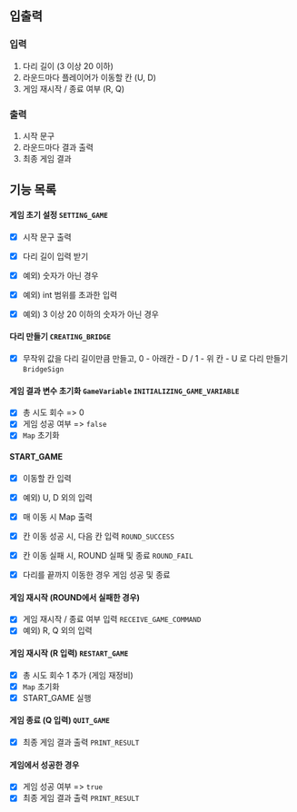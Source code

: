 ## 입출력

### 입력

1. 다리 길이 (3 이상 20 이하)
2. 라운드마다 플레이어가 이동할 칸 (U, D)
3. 게임 재시작 / 종료 여부 (R, Q)

### 출력

1. 시작 문구
2. 라운드마다 결과 출력
3. 최종 게임 결과

## 기능 목록

#### 게임 초기 설정 `SETTING_GAME`

- [x] 시작 문구 출력

- [x] 다리 길이 입력 받기
- [x] 예외) 숫자가 아닌 경우
- [x] 예외) int 범위를 초과한 입력
- [x] 예외) 3 이상 20 이하의 숫자가 아닌 경우

#### 다리 만들기 `CREATING_BRIDGE`

- [x] 무작위 값을 다리 길이만큼 만들고, 0 - 아래칸 - D / 1 - 위 칸 - U 로 다리 만들기 `BridgeSign`

#### 게임 결과 변수 초기화 `GameVariable` `INITIALIZING_GAME_VARIABLE`

- [x] 총 시도 회수 => 0
- [x] 게임 성공 여부 => `false`
- [x] `Map` 초기화

#### START_GAME

- [x] 이동할 칸 입력
- [x] 예외) U, D 외의 입력
- [x] 매 이동 시 Map 출력

- [x] 칸 이동 성공 시, 다음 칸 입력 `ROUND_SUCCESS`
- [x] 칸 이동 실패 시, ROUND 실패 및 종료 `ROUND_FAIL`
- [x] 다리를 끝까지 이동한 경우 게임 성공 및 종료

#### 게임 재시작 (ROUND에서 실패한 경우)

- [x] 게임 재시작 / 종료 여부 입력 `RECEIVE_GAME_COMMAND`
- [x] 예외) R, Q 외의 입력

#### 게임 재시작 (R 입력) `RESTART_GAME`

- [x] 총 시도 회수 1 추가 (게임 재정비)
- [x] `Map` 초기화
- [x] START_GAME 실행

#### 게임 종료 (Q 입력) `QUIT_GAME`

- [x] 최종 게임 결과 출력 `PRINT_RESULT`

#### 게임에서 성공한 경우

- [x] 게임 성공 여부 => `true`
- [x] 최종 게임 결과 출력 `PRINT_RESULT`